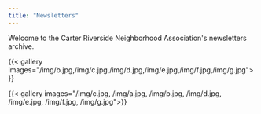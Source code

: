```yaml
---
title: "Newsletters"
---
```


Welcome to the Carter Riverside Neighborhood Association's newsletters archive.

{{< gallery images="/img/b.jpg,/img/c.jpg,/img/d.jpg,/img/e.jpg,/img/f.jpg,/img/g.jpg">}}

{{< gallery images="/img/c.jpg,
/img/a.jpg,
/img/b.jpg,
/img/d.jpg,
/img/e.jpg,
/img/f.jpg,
/img/g.jpg">}}
